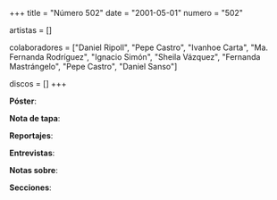 +++
title = "Número 502"
date = "2001-05-01"
numero = "502"

artistas = []

colaboradores = ["Daniel Ripoll", "Pepe Castro", "Ivanhoe Carta", "Ma. Fernanda Rodríguez", "Ignacio Simón", "Sheila Vázquez", "Fernanda Mastrángelo", "Pepe Castro", "Daniel Sanso"]

discos = []
+++

**Póster**: 

**Nota de tapa**: 

**Reportajes**: 

**Entrevistas**: 

**Notas sobre**:

**Secciones**:
